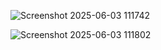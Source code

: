 ![Screenshot 2025-06-03 111742](https://github.com/user-attachments/assets/c16f1998-6363-4a8a-8f49-9c5ac8435646)

![Screenshot 2025-06-03 111802](https://github.com/user-attachments/assets/0c01c21d-5db4-40ae-8262-72ddce3198d1)
